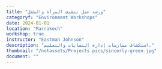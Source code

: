 ```yaml
---
title: "ورشة عمل تثقيف المرأة والطفل"
categoryf: "Environment Workshops"
date: 2024-01-01
location: "Marrakech"
workshop: true
instructor: "Eastman Johnson"
description: "استكشاف ممارسات إدارة النفايات والتعليم."
thumbnail: "/notassets/Projects pics/sincerly-green.jpg"
document: ""
---
```

